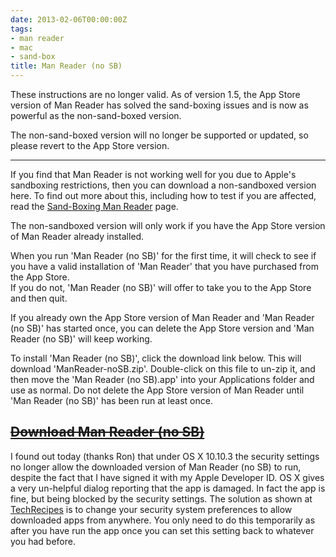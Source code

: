 ```yaml
---
date: 2013-02-06T00:00:00Z
tags:
- man reader
- mac
- sand-box
title: Man Reader (no SB)
---
```


These instructions are no longer valid. As of version 1.5, the App Store version
of Man Reader has solved the sand-boxing issues and is now as powerful as the
non-sand-boxed version.

The non-sand-boxed version will no longer be supported or updated, so please
revert to the App Store version.

---

If you find that Man Reader is not working well for you due to Apple's
sandboxing restrictions, then you can download a non-sandboxed version here. To
find out more about this, including how to test if you are affected, read the
[Sand-Boxing Man Reader][1] page.

The non-sandboxed version will only work if you have the App Store version of
Man Reader already installed.

When you run 'Man Reader (no SB)' for the first time, it will check to see if
you have a valid installation of 'Man Reader' that you have purchased from the
App Store.\
If you do not, 'Man Reader (no SB)' will offer to take you to the App Store and then
quit.

If you already own the App Store version of Man Reader and 'Man Reader (no SB)'
has started once, you can delete the App Store version and 'Man Reader (no SB)'
will keep working.

To install 'Man Reader (no SB)', click the download link below. This will
download 'ManReader-noSB.zip'. Double-click on this file to un-zip it, and then
move the 'Man Reader (no SB).app' into your Applications folder and use as
normal. Do not delete the App Store version of Man Reader until 'Man Reader (no
SB)' has been run at least once.

## [<del>Download Man Reader (no SB)</del>][2]

I found out today (thanks Ron) that under OS X 10.10.3 the security settings no
longer allow the downloaded version of Man Reader (no SB) to run, despite the
fact that I have signed it with my Apple Developer ID. OS X gives a very
un-helpful dialog reporting that the app is damaged. In fact the app is fine,
but being blocked by the security settings. The solution as shown at
[TechRecipes][3] is to change your security system preferences to allow
downloaded apps from anywhere. You only need to do this temporarily as after you
have run the app once you can set this setting back to whatever you had before.

[1]: /manreader-sandbox/
[2]: #
[3]: http://www.tech-recipes.com/rx/45404/mac-downloaded-app-is-damaged-and-cant-be-opened-error-solved/
